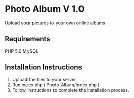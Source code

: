 # Photo Album V 1.0
 
 Upload your pictures to your own online albums
 
## Requirements

 PHP 5.6
 MySQL

## Installation Instructions

1. Upload the files to your server
2. Run index.php ( Photo-Album/index.php )
3. Follow instructions to complete the installation process.

 
